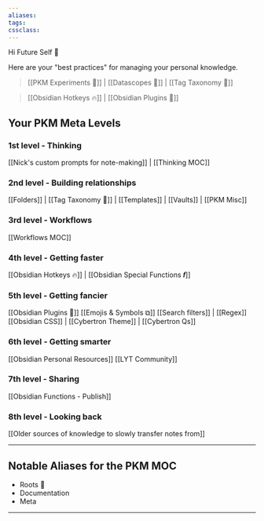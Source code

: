 ```yaml
---
aliases:
tags:
cssclass:
---
```


Hi Future Self 👋 

Here are your "best practices" for managing your personal knowledge. 

> [[PKM Experiments 🎨]] | [[Datascopes 🔬]] | [[Tag Taxonomy 🔖]]

> [[Obsidian Hotkeys 🔥]] | [[Obsidian Plugins 🔌]]

## Your PKM Meta Levels
### 1st level - Thinking
[[Nick's custom prompts for note-making]] | [[Thinking MOC]]

### 2nd level - Building relationships
[[Folders]] | [[Tag Taxonomy 🔖]] | [[Templates]] | [[Vaults]] | [[PKM Misc]]

### 3rd level - Workflows
[[Workflows MOC]] 

### 4th level - Getting faster 
[[Obsidian Hotkeys 🔥]] | [[Obsidian Special Functions 𝒇]]

### 5th level - Getting fancier
[[Obsidian Plugins 🔌]]
[[Emojis & Symbols ⧉]]
[[Search filters]] | [[Regex]]
[[Obsidian CSS]] | [[Cybertron Theme]] | [[Cybertron Qs]]

### 6th level - Getting smarter
[[Obsidian Personal Resources]]
[[LYT Community]]

### 7th level - Sharing
[[Obsidian Functions - Publish]]

### 8th level - Looking back
[[Older sources of knowledge to slowly transfer notes from]]


---
## Notable Aliases for the PKM MOC
- Roots 🍄 
- Documentation
- Meta


---




